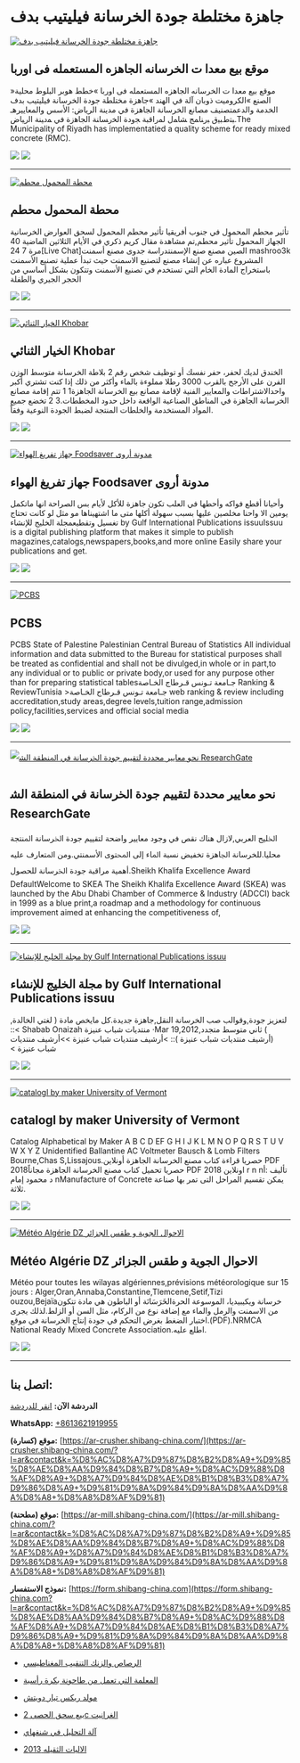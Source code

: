 # جاهزة مختلطة جودة الخرسانة فيليتيب بدف

<a href="https://swt.shibang-china.com/?l=ar&img&k=%D8%AC%D8%A7%D9%87%D8%B2%D8%A9+%D9%85%D8%AE%D8%AA%D9%84%D8%B7%D8%A9+%D8%AC%D9%88%D8%AF%D8%A9+%D8%A7%D9%84%D8%AE%D8%B1%D8%B3%D8%A7%D9%86%D8%A9+%D9%81%D9%8A%D9%84%D9%8A%D8%AA%D9%8A%D8%A8+%D8%A8%D8%AF%D9%81" target="_blank">![جاهزة مختلطة جودة الخرسانة فيليتيب بدف](http://static.shibang-china.com/all-800x300/1211.jpg)</a>

## موقع بيع معدا ت الخرسانه الجاهزه المستعمله فى اوربا
»موقع بيع معدا ت الخرسانه الجاهزه المستعمله فى اوربا »خطط هوبر البلوط محلية الصنع »الكروميت ذوبان آلة في الهند »جاهزة مختلطة جودة الخرسانة فيليتيب بدف الخدمة والدعمتصنيف مصانع الخرسانة الجاهزة في مدينة الرياض: الأسس والمعاييرﻫـ ﺒﺘﻁﺒﻴﻕ ﺒﺭﻨﺎﻤﺞ ﺸﺎﻤل ﻟﻤﺭﺍﻗﺒﺔ ﺠﻭﺩﺓ ﺍﻟﺨﺭﺴﺎﻨﺔ ﺍﻟﺠﺎﻫﺯﺓ ﻓﻲ ﻤﺩﻴﻨﺔ ﺍﻟﺭﻴﺎﺽ.The Municipality of Riyadh has implementatied a quality scheme for ready mixed concrete (RMC).


<a href="https://whatsapp.shibangsoft.com/WhatsApp.php" target="_blank" title="WhatsApp">![](http://static.shibang-china.com/icon/whatsapp.png)</a> <a href="https://swt.shibang-china.com/?l=ar&icon&k=%D8%AC%D8%A7%D9%87%D8%B2%D8%A9+%D9%85%D8%AE%D8%AA%D9%84%D8%B7%D8%A9+%D8%AC%D9%88%D8%AF%D8%A9+%D8%A7%D9%84%D8%AE%D8%B1%D8%B3%D8%A7%D9%86%D8%A9+%D9%81%D9%8A%D9%84%D9%8A%D8%AA%D9%8A%D8%A8+%D8%A8%D8%AF%D9%81" target="_blank">![](http://static.shibang-china.com/icon/chat-ar.png)</a>

---

<a href="https://swt.shibang-china.com/?l=ar&img&k=%D8%AC%D8%A7%D9%87%D8%B2%D8%A9+%D9%85%D8%AE%D8%AA%D9%84%D8%B7%D8%A9+%D8%AC%D9%88%D8%AF%D8%A9+%D8%A7%D9%84%D8%AE%D8%B1%D8%B3%D8%A7%D9%86%D8%A9+%D9%81%D9%8A%D9%84%D9%8A%D8%AA%D9%8A%D8%A8+%D8%A8%D8%AF%D9%81" target="_blank">![محطة المحمول محطم](http://static.shibang-china.com/all-800x300/447.jpg)</a>

## محطة المحمول محطم
تأثير محطم المحمول في جنوب أفريقيا تأثير محطم المحمول لسحق العوارض الخرسانية الجهاز المحمول تأثير محطم,تم مشاهدة مقال كريم ذكري في الأيام الثلاثين الماضية 40 مرة 7 24[Live Chat]الصين مصنع صنع الإسمنتدراسة جدوى مصنع أسمنت mashroo3k المشروع عباره عن إنشاء مصنع لتصنيع الاسمنت حيث تبدأ عملية تصنيع الأسمنت باستخراج المادة الخام التي تستخدم في تصنيع الأسمنت وتتكون بشكل أساسي من الحجر الجيري والطفلة


<a href="https://whatsapp.shibangsoft.com/WhatsApp.php" target="_blank" title="WhatsApp">![](http://static.shibang-china.com/icon/whatsapp.png)</a> <a href="https://swt.shibang-china.com/?l=ar&icon&k=%D8%AC%D8%A7%D9%87%D8%B2%D8%A9+%D9%85%D8%AE%D8%AA%D9%84%D8%B7%D8%A9+%D8%AC%D9%88%D8%AF%D8%A9+%D8%A7%D9%84%D8%AE%D8%B1%D8%B3%D8%A7%D9%86%D8%A9+%D9%81%D9%8A%D9%84%D9%8A%D8%AA%D9%8A%D8%A8+%D8%A8%D8%AF%D9%81" target="_blank">![](http://static.shibang-china.com/icon/chat-ar.png)</a>

---

<a href="https://swt.shibang-china.com/?l=ar&img&k=%D8%AC%D8%A7%D9%87%D8%B2%D8%A9+%D9%85%D8%AE%D8%AA%D9%84%D8%B7%D8%A9+%D8%AC%D9%88%D8%AF%D8%A9+%D8%A7%D9%84%D8%AE%D8%B1%D8%B3%D8%A7%D9%86%D8%A9+%D9%81%D9%8A%D9%84%D9%8A%D8%AA%D9%8A%D8%A8+%D8%A8%D8%AF%D9%81" target="_blank">![الخيار الثنائي Khobar](http://static.shibang-china.com/all-800x300/673.jpg)</a>

## الخيار الثنائي Khobar
الخندق لديك لحفر، حفر نفسك أو توظيف شخص رقم 2 بلاطة الخرسانة متوسط الوزن الفرن على الأرجح بالقرب 3000 رطلا مملوءة بالماء وأكثر من ذلك إذا كنت تشتري أكبر واحدالاشتراطات والمعايير الفنية لإقامة مصانع بيع الخرسانة الجاهزة1 1 تتم إقامة مصانع الخرسانة الجاهزة في المناطق الصناعية الواقعة داخل حدود المخططات.3 2 تخضع جميع المواد المستخدمة والخلطات المنتجة لضبط الجودة النوعية وفقاً.


<a href="https://whatsapp.shibangsoft.com/WhatsApp.php" target="_blank" title="WhatsApp">![](http://static.shibang-china.com/icon/whatsapp.png)</a> <a href="https://swt.shibang-china.com/?l=ar&icon&k=%D8%AC%D8%A7%D9%87%D8%B2%D8%A9+%D9%85%D8%AE%D8%AA%D9%84%D8%B7%D8%A9+%D8%AC%D9%88%D8%AF%D8%A9+%D8%A7%D9%84%D8%AE%D8%B1%D8%B3%D8%A7%D9%86%D8%A9+%D9%81%D9%8A%D9%84%D9%8A%D8%AA%D9%8A%D8%A8+%D8%A8%D8%AF%D9%81" target="_blank">![](http://static.shibang-china.com/icon/chat-ar.png)</a>

---

<a href="https://swt.shibang-china.com/?l=ar&img&k=%D8%AC%D8%A7%D9%87%D8%B2%D8%A9+%D9%85%D8%AE%D8%AA%D9%84%D8%B7%D8%A9+%D8%AC%D9%88%D8%AF%D8%A9+%D8%A7%D9%84%D8%AE%D8%B1%D8%B3%D8%A7%D9%86%D8%A9+%D9%81%D9%8A%D9%84%D9%8A%D8%AA%D9%8A%D8%A8+%D8%A8%D8%AF%D9%81" target="_blank">![جهاز تفريغ الهواء Foodsaver مدونة أروى](http://static.shibang-china.com/all-800x300/786.jpg)</a>

## جهاز تفريغ الهواء Foodsaver مدونة أروى
وأحيانا أقطع فواكه وأحطها في العلب تكون جاهزة للأكل لأيام بس الصراحة انها ماتكمل يومين الا واحنا مخلصين عليها بسبب سهولة أكلها متى ما اشتهيناها مو مثل لو كانت تحتاج تغسيل وتقطيعمجلة الخليج للإنشاء by Gulf International Publications issuuIssuu is a digital publishing platform that makes it simple to publish magazines,catalogs,newspapers,books,and more online Easily share your publications and get.


<a href="https://whatsapp.shibangsoft.com/WhatsApp.php" target="_blank" title="WhatsApp">![](http://static.shibang-china.com/icon/whatsapp.png)</a> <a href="https://swt.shibang-china.com/?l=ar&icon&k=%D8%AC%D8%A7%D9%87%D8%B2%D8%A9+%D9%85%D8%AE%D8%AA%D9%84%D8%B7%D8%A9+%D8%AC%D9%88%D8%AF%D8%A9+%D8%A7%D9%84%D8%AE%D8%B1%D8%B3%D8%A7%D9%86%D8%A9+%D9%81%D9%8A%D9%84%D9%8A%D8%AA%D9%8A%D8%A8+%D8%A8%D8%AF%D9%81" target="_blank">![](http://static.shibang-china.com/icon/chat-ar.png)</a>

---

<a href="https://swt.shibang-china.com/?l=ar&img&k=%D8%AC%D8%A7%D9%87%D8%B2%D8%A9+%D9%85%D8%AE%D8%AA%D9%84%D8%B7%D8%A9+%D8%AC%D9%88%D8%AF%D8%A9+%D8%A7%D9%84%D8%AE%D8%B1%D8%B3%D8%A7%D9%86%D8%A9+%D9%81%D9%8A%D9%84%D9%8A%D8%AA%D9%8A%D8%A8+%D8%A8%D8%AF%D9%81" target="_blank">![PCBS](http://static.shibang-china.com/all-800x300/680.jpg)</a>

## PCBS
PCBS State of Palestine Palestinian Central Bureau of Statistics All individual information and data submitted to the Bureau for statistical purposes shall be treated as confidential and shall not be divulged,in whole or in part,to any individual or to public or private body,or used for any purpose other than for preparing statistical tablesجـامعة تـونس قـرطاج الخـاصة Ranking & ReviewTunisia >جـامعة تـونس قـرطاج الخـاصة web ranking & review including accreditation,study areas,degree levels,tuition range,admission policy,facilities,services and official social media


<a href="https://whatsapp.shibangsoft.com/WhatsApp.php" target="_blank" title="WhatsApp">![](http://static.shibang-china.com/icon/whatsapp.png)</a> <a href="https://swt.shibang-china.com/?l=ar&icon&k=%D8%AC%D8%A7%D9%87%D8%B2%D8%A9+%D9%85%D8%AE%D8%AA%D9%84%D8%B7%D8%A9+%D8%AC%D9%88%D8%AF%D8%A9+%D8%A7%D9%84%D8%AE%D8%B1%D8%B3%D8%A7%D9%86%D8%A9+%D9%81%D9%8A%D9%84%D9%8A%D8%AA%D9%8A%D8%A8+%D8%A8%D8%AF%D9%81" target="_blank">![](http://static.shibang-china.com/icon/chat-ar.png)</a>

---

<a href="https://swt.shibang-china.com/?l=ar&img&k=%D8%AC%D8%A7%D9%87%D8%B2%D8%A9+%D9%85%D8%AE%D8%AA%D9%84%D8%B7%D8%A9+%D8%AC%D9%88%D8%AF%D8%A9+%D8%A7%D9%84%D8%AE%D8%B1%D8%B3%D8%A7%D9%86%D8%A9+%D9%81%D9%8A%D9%84%D9%8A%D8%AA%D9%8A%D8%A8+%D8%A8%D8%AF%D9%81" target="_blank">![ﻧﺤﻮ ﻣﻌﺎﻳﻴﺮ ﻣﺤﺪدة ﻟﺘﻘﻴﻴﻢ ﺟﻮدة اﳋﺮﺳﺎﻧﺔ ﻓﻲ اﳌﻨﻄﻘﺔ اﻟﺸ ResearchGate](http://static.shibang-china.com/all-800x300/603.jpg)</a>

## ﻧﺤﻮ ﻣﻌﺎﻳﻴﺮ ﻣﺤﺪدة ﻟﺘﻘﻴﻴﻢ ﺟﻮدة اﳋﺮﺳﺎﻧﺔ ﻓﻲ اﳌﻨﻄﻘﺔ اﻟﺸ ResearchGate
اﳋﻠﻴﺞ اﻟﻌﺮﺑﻲ,ﻻزال ﻫﻨﺎك ﻧﻘﺺ ﻓﻲ وﺟﻮد ﻣﻌﺎﻳﻴﺮ واﺿﺤﺔ ﻟﺘﻘﻴﻴﻢ ﺟﻮدة اﳋﺮﺳﺎﻧﺔ اﳌﻨﺘﺠﺔ ﻣﺤﻠﻴﺎ.ﻟﻠﺨﺮﺳﺎﻧﺔ اﳉﺎﻫﺰة ﺗﺨﻔﻴﺾ ﻧﺴﺒﺔ اﳌﺎء إﻟﻰ اﶈﺘﻮى اﻷﺳﻤﻨﺘﻲ.وﻣﻦ اﳌﺘﻌﺎرف ﻋﻠﻴﻪ أﻫﻤﻴﺔ ﻣﺮاﻗﺒﺔ ﺟﻮدة اﳋﺮﺳﺎﻧﺔ ﻟﻠﺤﺼﻮل.Sheikh Khalifa Excellence Award DefaultWelcome to SKEA The Sheikh Khalifa Excellence Award (SKEA) was launched by the Abu Dhabi Chamber of Commerce & Industry (ADCCI) back in 1999 as a blue print,a roadmap and a methodology for continuous improvement aimed at enhancing the competitiveness of,


<a href="https://whatsapp.shibangsoft.com/WhatsApp.php" target="_blank" title="WhatsApp">![](http://static.shibang-china.com/icon/whatsapp.png)</a> <a href="https://swt.shibang-china.com/?l=ar&icon&k=%D8%AC%D8%A7%D9%87%D8%B2%D8%A9+%D9%85%D8%AE%D8%AA%D9%84%D8%B7%D8%A9+%D8%AC%D9%88%D8%AF%D8%A9+%D8%A7%D9%84%D8%AE%D8%B1%D8%B3%D8%A7%D9%86%D8%A9+%D9%81%D9%8A%D9%84%D9%8A%D8%AA%D9%8A%D8%A8+%D8%A8%D8%AF%D9%81" target="_blank">![](http://static.shibang-china.com/icon/chat-ar.png)</a>

---

<a href="https://swt.shibang-china.com/?l=ar&img&k=%D8%AC%D8%A7%D9%87%D8%B2%D8%A9+%D9%85%D8%AE%D8%AA%D9%84%D8%B7%D8%A9+%D8%AC%D9%88%D8%AF%D8%A9+%D8%A7%D9%84%D8%AE%D8%B1%D8%B3%D8%A7%D9%86%D8%A9+%D9%81%D9%8A%D9%84%D9%8A%D8%AA%D9%8A%D8%A8+%D8%A8%D8%AF%D9%81" target="_blank">![مجلة الخليج للإنشاء by Gulf International Publications issuu](http://static.shibang-china.com/all-800x300/1044.jpg)</a>

## مجلة الخليج للإنشاء by Gulf International Publications issuu
,لتعزيز جودة,وقوالب صب الخرسانة‬ ‫النقل,جاهزة جديدة.كل مايخص مادة ( لغتي الخالدة ) ثاني متوسط متجدد,Mar 19,2012&#0183;&#32;منتديات شباب عنيزة Shabab Onaizah >::(أرشيف منتديات شباب عنيزة ):: >أرشيف منتديات شباب عنيزة >>أرشيف منتديات شباب عنيزة &gt;


<a href="https://whatsapp.shibangsoft.com/WhatsApp.php" target="_blank" title="WhatsApp">![](http://static.shibang-china.com/icon/whatsapp.png)</a> <a href="https://swt.shibang-china.com/?l=ar&icon&k=%D8%AC%D8%A7%D9%87%D8%B2%D8%A9+%D9%85%D8%AE%D8%AA%D9%84%D8%B7%D8%A9+%D8%AC%D9%88%D8%AF%D8%A9+%D8%A7%D9%84%D8%AE%D8%B1%D8%B3%D8%A7%D9%86%D8%A9+%D9%81%D9%8A%D9%84%D9%8A%D8%AA%D9%8A%D8%A8+%D8%A8%D8%AF%D9%81" target="_blank">![](http://static.shibang-china.com/icon/chat-ar.png)</a>

---

<a href="https://swt.shibang-china.com/?l=ar&img&k=%D8%AC%D8%A7%D9%87%D8%B2%D8%A9+%D9%85%D8%AE%D8%AA%D9%84%D8%B7%D8%A9+%D8%AC%D9%88%D8%AF%D8%A9+%D8%A7%D9%84%D8%AE%D8%B1%D8%B3%D8%A7%D9%86%D8%A9+%D9%81%D9%8A%D9%84%D9%8A%D8%AA%D9%8A%D8%A8+%D8%A8%D8%AF%D9%81" target="_blank">![catalogl by maker University of Vermont](http://static.shibang-china.com/all-800x300/1120.jpg)</a>

## catalogl by maker University of Vermont
Catalog Alphabetical by Maker A B C D EF G H I J K L M N O P Q R S T U V W X Y Z Unidentified Ballantine AC Voltmeter Bausch & Lomb Filters Bourne,Chas S,Lissajous.حصريا قراءة كتاب مصنع الخرسانة الجاهزة أونلاين PDF 2018حصريا تحميل كتاب مصنع الخرسانة الجاهزة مجاناً PDF اونلاين 2018 r n nتأليف :أ د محمود إمام nManufacture of Concrete يمكن تقسيم المراحل التى تمر بها صناعة ثلاثة.


<a href="https://whatsapp.shibangsoft.com/WhatsApp.php" target="_blank" title="WhatsApp">![](http://static.shibang-china.com/icon/whatsapp.png)</a> <a href="https://swt.shibang-china.com/?l=ar&icon&k=%D8%AC%D8%A7%D9%87%D8%B2%D8%A9+%D9%85%D8%AE%D8%AA%D9%84%D8%B7%D8%A9+%D8%AC%D9%88%D8%AF%D8%A9+%D8%A7%D9%84%D8%AE%D8%B1%D8%B3%D8%A7%D9%86%D8%A9+%D9%81%D9%8A%D9%84%D9%8A%D8%AA%D9%8A%D8%A8+%D8%A8%D8%AF%D9%81" target="_blank">![](http://static.shibang-china.com/icon/chat-ar.png)</a>

---

<a href="https://swt.shibang-china.com/?l=ar&img&k=%D8%AC%D8%A7%D9%87%D8%B2%D8%A9+%D9%85%D8%AE%D8%AA%D9%84%D8%B7%D8%A9+%D8%AC%D9%88%D8%AF%D8%A9+%D8%A7%D9%84%D8%AE%D8%B1%D8%B3%D8%A7%D9%86%D8%A9+%D9%81%D9%8A%D9%84%D9%8A%D8%AA%D9%8A%D8%A8+%D8%A8%D8%AF%D9%81" target="_blank">![Météo Algérie DZ الاحوال الجوية و طقس الجزائر](http://static.shibang-china.com/all-800x300/660.jpg)</a>

## Météo Algérie DZ الاحوال الجوية و طقس الجزائر
Météo pour toutes les wilayas algériennes,prévisions météorologique sur 15 jours : Alger,Oran,Annaba,Constantine,Tlemcene,Setif,Tizi ouzou,Bejaïaخرسانة ويكيبيديا، الموسوعة الحرةالخَرَسَانَة أو الباطون هي مادة تتكون من الاسمنت والرمل والماء مع إضافة نوع من الركام، مثل السن أو الزلط.لذلك يجرى اختبار الضغط بغرض التحكم في جودة إنتاج الخرسانة في موقع.(PDF).NRMCA National Ready Mixed Concrete Association.اطلع عليه.


<a href="https://whatsapp.shibangsoft.com/WhatsApp.php" target="_blank" title="WhatsApp">![](http://static.shibang-china.com/icon/whatsapp.png)</a> <a href="https://swt.shibang-china.com/?l=ar&icon&k=%D8%AC%D8%A7%D9%87%D8%B2%D8%A9+%D9%85%D8%AE%D8%AA%D9%84%D8%B7%D8%A9+%D8%AC%D9%88%D8%AF%D8%A9+%D8%A7%D9%84%D8%AE%D8%B1%D8%B3%D8%A7%D9%86%D8%A9+%D9%81%D9%8A%D9%84%D9%8A%D8%AA%D9%8A%D8%A8+%D8%A8%D8%AF%D9%81" target="_blank">![](http://static.shibang-china.com/icon/chat-ar.png)</a>

---
## اتصل بنا:

**الدردشة الآن:** [انقر للدردشة](https://swt.shibang-china.com?l=ar&contact&k=%D8%AC%D8%A7%D9%87%D8%B2%D8%A9+%D9%85%D8%AE%D8%AA%D9%84%D8%B7%D8%A9+%D8%AC%D9%88%D8%AF%D8%A9+%D8%A7%D9%84%D8%AE%D8%B1%D8%B3%D8%A7%D9%86%D8%A9+%D9%81%D9%8A%D9%84%D9%8A%D8%AA%D9%8A%D8%A8+%D8%A8%D8%AF%D9%81)

**WhatsApp:**  [+8613621919955](https://whatsapp.shibangsoft.com/WhatsApp.php)

**موقع (كسارة):** [https://ar-crusher.shibang-china.com/](https://ar-crusher.shibang-china.com/?l=ar&contact&k=%D8%AC%D8%A7%D9%87%D8%B2%D8%A9+%D9%85%D8%AE%D8%AA%D9%84%D8%B7%D8%A9+%D8%AC%D9%88%D8%AF%D8%A9+%D8%A7%D9%84%D8%AE%D8%B1%D8%B3%D8%A7%D9%86%D8%A9+%D9%81%D9%8A%D9%84%D9%8A%D8%AA%D9%8A%D8%A8+%D8%A8%D8%AF%D9%81)

**موقع (مطحنة):** [https://ar-mill.shibang-china.com/](https://ar-mill.shibang-china.com/?l=ar&contact&k=%D8%AC%D8%A7%D9%87%D8%B2%D8%A9+%D9%85%D8%AE%D8%AA%D9%84%D8%B7%D8%A9+%D8%AC%D9%88%D8%AF%D8%A9+%D8%A7%D9%84%D8%AE%D8%B1%D8%B3%D8%A7%D9%86%D8%A9+%D9%81%D9%8A%D9%84%D9%8A%D8%AA%D9%8A%D8%A8+%D8%A8%D8%AF%D9%81)

**نموذج الاستفسار:** [https://form.shibang-china.com](https://form.shibang-china.com?l=ar&contact&k=%D8%AC%D8%A7%D9%87%D8%B2%D8%A9+%D9%85%D8%AE%D8%AA%D9%84%D8%B7%D8%A9+%D8%AC%D9%88%D8%AF%D8%A9+%D8%A7%D9%84%D8%AE%D8%B1%D8%B3%D8%A7%D9%86%D8%A9+%D9%81%D9%8A%D9%84%D9%8A%D8%AA%D9%8A%D8%A8+%D8%A8%D8%AF%D9%81)

* [الرصاص والزنك التنقيب المغناطيسي](../15/%D8%A7%D9%84%D8%B1%D8%B5%D8%A7%D8%B5%20%D9%88%D8%A7%D9%84%D8%B2%D9%86%D9%83%20%D8%A7%D9%84%D8%AA%D9%86%D9%82%D9%8A%D8%A8%20%D8%A7%D9%84%D9%85%D8%BA%D9%86%D8%A7%D8%B7%D9%8A%D8%B3%D9%8A.md)

* [المعلمة التي تعمل من طاحونة بكرة رأسية](../14/%D8%A7%D9%84%D9%85%D8%B9%D9%84%D9%85%D8%A9%20%D8%A7%D9%84%D8%AA%D9%8A%20%D8%AA%D8%B9%D9%85%D9%84%20%D9%85%D9%86%20%D8%B7%D8%A7%D8%AD%D9%88%D9%86%D8%A9%20%D8%A8%D9%83%D8%B1%D8%A9%20%D8%B1%D8%A3%D8%B3%D9%8A%D8%A9.md)

* [مولد ريكس تيار دويتش](../14/%D9%85%D9%88%D9%84%D8%AF%20%D8%B1%D9%8A%D9%83%D8%B3%20%D8%AA%D9%8A%D8%A7%D8%B1%20%D8%AF%D9%88%D9%8A%D8%AA%D8%B4.md)

* [بيع سحق الحصى 2c الغرانيت](../11/%D8%A8%D9%8A%D8%B9%20%D8%B3%D8%AD%D9%82%20%D8%A7%D9%84%D8%AD%D8%B5%D9%89%202c%20%D8%A7%D9%84%D8%BA%D8%B1%D8%A7%D9%86%D9%8A%D8%AA.md)

* [آلة التحليل في شنغهاي](../13/%D8%A2%D9%84%D8%A9%20%D8%A7%D9%84%D8%AA%D8%AD%D9%84%D9%8A%D9%84%20%D9%81%D9%8A%20%D8%B4%D9%86%D8%BA%D9%87%D8%A7%D9%8A.md)

* [الاليات الثقيله 2013](../12/%D8%A7%D9%84%D8%A7%D9%84%D9%8A%D8%A7%D8%AA%20%D8%A7%D9%84%D8%AB%D9%82%D9%8A%D9%84%D9%87%202013.md)